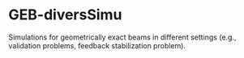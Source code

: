 # GEB-diversSimu
Simulations for geometrically exact beams in different settings (e.g., validation problems, feedback stabilization problem).
